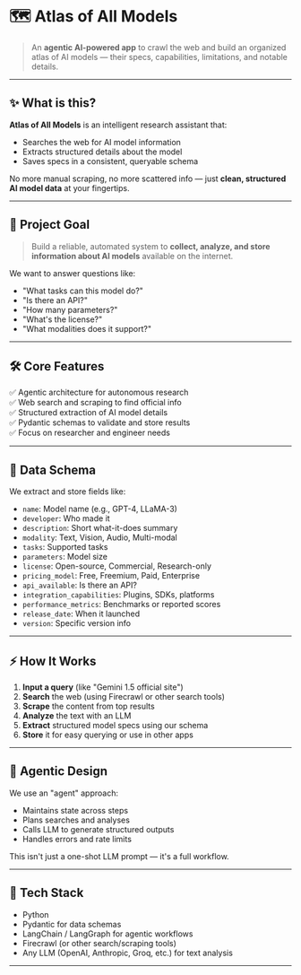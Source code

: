 # 🗺️ Atlas of All Models

> An **agentic AI-powered app** to crawl the web and build an organized atlas of AI models — their specs, capabilities, limitations, and notable details.  

---

## ✨ What is this?

**Atlas of All Models** is an intelligent research assistant that:
- Searches the web for AI model information
- Extracts structured details about the model
- Saves specs in a consistent, queryable schema

No more manual scraping, no more scattered info — just **clean, structured AI model data** at your fingertips.

---

## 🎯 Project Goal

> Build a reliable, automated system to **collect, analyze, and store information about AI models** available on the internet.

We want to answer questions like:
- "What tasks can this model do?"
- "Is there an API?"
- "How many parameters?"
- "What's the license?"
- "What modalities does it support?"

---

## 🛠️ Core Features

✅ Agentic architecture for autonomous research  
✅ Web search and scraping to find official info  
✅ Structured extraction of AI model details  
✅ Pydantic schemas to validate and store results  
✅ Focus on researcher and engineer needs

---

## 🧩 Data Schema

We extract and store fields like:

- `name`: Model name (e.g., GPT-4, LLaMA-3)
- `developer`: Who made it
- `description`: Short what-it-does summary
- `modality`: Text, Vision, Audio, Multi-modal
- `tasks`: Supported tasks
- `parameters`: Model size
- `license`: Open-source, Commercial, Research-only
- `pricing_model`: Free, Freemium, Paid, Enterprise
- `api_available`: Is there an API?
- `integration_capabilities`: Plugins, SDKs, platforms
- `performance_metrics`: Benchmarks or reported scores
- `release_date`: When it launched
- `version`: Specific version info

---

## ⚡ How It Works

1. **Input a query** (like "Gemini 1.5 official site")
2. **Search** the web (using Firecrawl or other search tools)
3. **Scrape** the content from top results
4. **Analyze** the text with an LLM
5. **Extract** structured model specs using our schema
6. **Store** it for easy querying or use in other apps

---

## 🤖 Agentic Design

We use an "agent" approach:
- Maintains state across steps
- Plans searches and analyses
- Calls LLM to generate structured outputs
- Handles errors and rate limits

This isn't just a one-shot LLM prompt — it's a full workflow.

---

## 🚀 Tech Stack

- Python
- Pydantic for data schemas
- LangChain / LangGraph for agentic workflows
- Firecrawl (or other search/scraping tools)
- Any LLM (OpenAI, Anthropic, Groq, etc.) for text analysis

---
